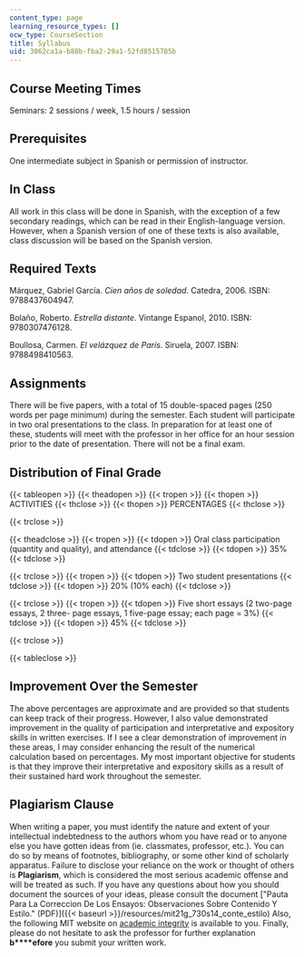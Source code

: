 ```yaml
---
content_type: page
learning_resource_types: []
ocw_type: CourseSection
title: Syllabus
uid: 3062ca1a-b88b-fba2-29a1-52fd8515785b
---
```


Course Meeting Times
--------------------

Seminars: 2 sessions / week, 1.5 hours / session

Prerequisites
-------------

One intermediate subject in Spanish or permission of instructor.

In Class
--------

All work in this class will be done in Spanish, with the exception of a few secondary readings, which can be read in their English-language version. However, when a Spanish version of one of these texts is also available, class discussion will be based on the Spanish version.

Required Texts
--------------

Márquez, Gabriel García. _Cien años de soledad_. Catedra, 2006. ISBN: 9788437604947.

Bolaño, Roberto. _Estrella distante_. Vintange Espanol, 2010. ISBN: 9780307476128.

Boullosa, Carmen. _El velázquez de París_. Siruela, 2007. ISBN: 9788498410563.

Assignments
-----------

There will be five papers, with a total of 15 double-spaced pages (250 words per page minimum) during the semester. Each student will participate in two oral presentations to the class. In preparation for at least one of these, students will meet with the professor in her office for an hour session prior to the date of presentation. There will not be a final exam.

Distribution of Final Grade
---------------------------

{{< tableopen >}}
{{< theadopen >}}
{{< tropen >}}
{{< thopen >}}
ACTIVITIES
{{< thclose >}}
{{< thopen >}}
PERCENTAGES
{{< thclose >}}

{{< trclose >}}

{{< theadclose >}}
{{< tropen >}}
{{< tdopen >}}
Oral class participation (quantity and quality), and attendance
{{< tdclose >}}
{{< tdopen >}}
35%
{{< tdclose >}}

{{< trclose >}}
{{< tropen >}}
{{< tdopen >}}
Two student presentations
{{< tdclose >}}
{{< tdopen >}}
20% (10% each)
{{< tdclose >}}

{{< trclose >}}
{{< tropen >}}
{{< tdopen >}}
Five short essays (2 two-page essays, 2 three- page essays, 1 five-page essay; each page = 3%)
{{< tdclose >}}
{{< tdopen >}}
45%
{{< tdclose >}}

{{< trclose >}}

{{< tableclose >}}

Improvement Over the Semester
-----------------------------

The above percentages are approximate and are provided so that students can keep track of their progress. However, I also value demonstrated improvement in the quality of participation and interpretative and expository skills in written exercises. If I see a clear demonstration of improvement in these areas, I may consider enhancing the result of the numerical calculation based on percentages. My most important objective for students is that they improve their interpretative and expository skills as a result of their sustained hard work throughout the semester.

Plagiarism Clause
-----------------

When writing a paper, you must identify the nature and extent of your intellectual indebtedness to the authors whom you have read or to anyone else you have gotten ideas from (ie. classmates, professor, etc.). You can do so by means of footnotes, bibliography, or some other kind of scholarly apparatus. Failure to disclose your reliance on the work or thought of others is **Plagiarism**, which is considered the most serious academic offense and will be treated as such. If you have any questions about how you should document the sources of your ideas, please consult the document ["Pauta Para La Correccion De Los Ensayos: Observaciones Sobre Contenido Y Estilo." (PDF)]({{< baseurl >}}/resources/mit21g_730s14_conte_estilo) Also, the following MIT website on [academic integrity](http://integrity.mit.edu/) is available to you. Finally, please do not hesitate to ask the professor for further explanation **b****efore** you submit your written work.